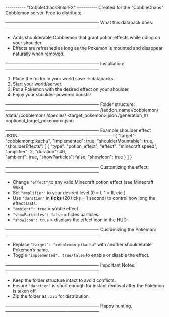 ---------- "CobbleChaosShldrFX" ----------
Created for the "CobbleChaos" Cobblemon server.
Free to distribute.

──────────────────────────────
What this datapack does:
──────────────────────────────
- Adds shoulderable Cobblemon that grant potion effects while riding on your shoulder.
- Effects are refreshed as long as the Pokémon is mounted and disappear naturally when removed.

──────────────────────────────
Installation:
──────────────────────────────
1. Place the folder in your world save → datapacks.
2. Start your world/server.
3. Put a Pokémon with the desired effect on your shoulder.
4. Enjoy your shoulder-powered boosts!

──────────────────────────────
Folder structure:
──────────────────────────────
/(addon_name)/cobblemon/
    /data/
        /cobblemon/
            /species/
                <target_pokemon>.json
                /generation_#/
                    <optional_target_pokemon>.json

──────────────────────────────
Example shoulder effect JSON:
──────────────────────────────
{
  "target": "cobblemon:pikachu",
  "implemented": true,
  "shoulderMountable": true,
  "shoulderEffects": [
    {
      "type": "potion_effect",
      "effect": "minecraft:speed",
      "amplifier": 2,
      "duration": 40,       
      "ambient": true,
      "showParticles": false,
      "showIcon": true
    }
  ]
}

──────────────────────────────
Customizing the effect:
──────────────────────────────
- Change `"effect"` to any valid Minecraft potion effect (see Minecraft Wiki).
- Set `"amplifier"` to your desired level (0 = I, 1 = II, etc.).
- Use `"duration"` in **ticks** (20 ticks = 1 second) to control how long the effect lasts.
- `"ambient": true` = subtle effect.
- `"showParticles": false` = hides particles.
- `"showIcon": true` = displays the effect icon in the HUD.

──────────────────────────────
Customizing the Pokémon:
──────────────────────────────
- Replace `"target": "cobblemon:pikachu"` with another shoulderable Pokémon’s name.
- Toggle `"implemented": true/false` to enable or disable the effect.

──────────────────────────────
Important Notes:
──────────────────────────────
- Keep the folder structure intact to avoid conflicts.
- Ensure `"duration"` is short enough for instant removal after the Pokémon is taken off.
- Zip the folder as `.zip` for distribution.

──────────────────────────────
Happy hunting.
──────────────────────────────












